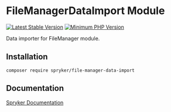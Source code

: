# FileManagerDataImport Module
[![Latest Stable Version](https://poser.pugx.org/spryker/file-manager-data-import/v/stable.svg)](https://packagist.org/packages/spryker/file-manager-data-import)
[![Minimum PHP Version](https://img.shields.io/badge/php-%3E%3D%208.1-8892BF.svg)](https://php.net/)

Data importer for FileManager module.

## Installation

```
composer require spryker/file-manager-data-import
```

## Documentation

[Spryker Documentation](https://docs.spryker.com)
